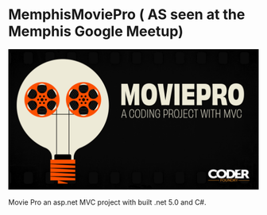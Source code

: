 # MemphisMoviePro ( AS seen at the Memphis Google Meetup)
![Alt text](MVCMovieProDesktop.jpg?raw=true "Title")

Movie Pro  an asp.net MVC project with built  .net 5.0 and C#. 
